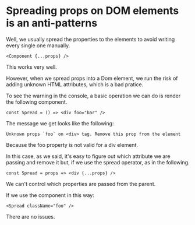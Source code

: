# Spreading props on DOM elements is an anti-patterns

Well, we usually spread the properties to the elements to avoid writing every single one manually.

```
<Component {...props} />
```

This works very well.

However, when we spread props into a Dom element, we run the risk of adding unknown HTML attributes, which is a bad pratice.

To see the warning in the console, a basic operation we can do is render the following component.

```
const Spread = () => <div foo="bar" />
```

The message we get looks like the following:

```
Unknown props `foo` on <div> tag. Remove this prop from the element
```

Because the foo property is not valid for a div element.

In this case, as we said, it's easy to figure out which attribute we are passing and remove it but, if we use the spread operator, as in the following.

```
const Spread = props => <div {...props} />
```

We can't control which properties are passed from the parent.

If we use the component in this way:

```
<Spread className="foo" />
```

There are no issues.